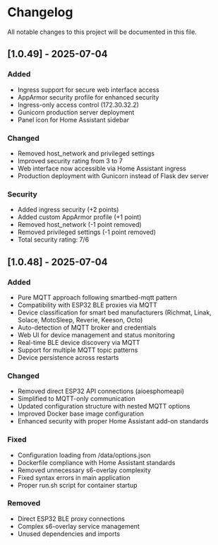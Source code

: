 # Changelog

All notable changes to this project will be documented in this file.

## [1.0.49] - 2025-07-04

### Added
- Ingress support for secure web interface access
- AppArmor security profile for enhanced security
- Ingress-only access control (172.30.32.2)
- Gunicorn production server deployment
- Panel icon for Home Assistant sidebar

### Changed
- Removed host_network and privileged settings
- Improved security rating from 3 to 7
- Web interface now accessible via Home Assistant ingress
- Production deployment with Gunicorn instead of Flask dev server

### Security
- Added ingress security (+2 points)
- Added custom AppArmor profile (+1 point)
- Removed host_network (-1 point removed)
- Removed privileged settings (-1 point removed)
- Total security rating: 7/6

## [1.0.48] - 2025-07-04

### Added
- Pure MQTT approach following smartbed-mqtt pattern
- Compatibility with ESP32 BLE proxies via MQTT
- Device classification for smart bed manufacturers (Richmat, Linak, Solace, MotoSleep, Reverie, Keeson, Octo)
- Auto-detection of MQTT broker and credentials
- Web UI for device management and status monitoring
- Real-time BLE device discovery via MQTT
- Support for multiple MQTT topic patterns
- Device persistence across restarts

### Changed
- Removed direct ESP32 API connections (aioesphomeapi)
- Simplified to MQTT-only communication
- Updated configuration structure with nested MQTT options
- Improved Docker base image configuration
- Enhanced security with proper Home Assistant add-on standards

### Fixed
- Configuration loading from /data/options.json
- Dockerfile compliance with Home Assistant standards
- Removed unnecessary s6-overlay complexity
- Fixed syntax errors in main application
- Proper run.sh script for container startup

### Removed
- Direct ESP32 BLE proxy connections
- Complex s6-overlay service management
- Unused dependencies and imports 